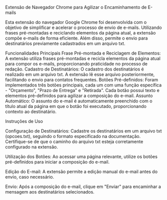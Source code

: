 Extensão de Navegador Chrome para Agilizar o Encaminhamento de E-mails

Esta extensão do navegador Google Chrome foi desenvolvida com o objetivo de simplificar e acelerar o processo de envio de e-mails. 
Utilizando frases pré-montadas e reciclando elementos da página atual, a extensão compõe e-mails de forma eficiente. Além disso, permite o envio para destinatários previamente cadastrados em um arquivo txt.

Funcionalidades Principais
Frase Pré-montada e Reciclagem de Elementos: A extensão utiliza frases pré-montadas e recicla elementos da página atual para compor os e-mails, proporcionando praticidade no processo de redação.
Cadastro de Destinatários: O cadastro dos destinatários é realizado em um arquivo txt. A extensão lê esse arquivo posteriormente, facilitando o envio para contatos frequentes.
Botões Pré-definidos: Foram implementados três botões principais, cada um com uma função específica - "Orçamento", "Prazo de Entrega" e "Retirada". 
Cada botão possui texto e elementos pré-definidos para agilizar a composição do e-mail.
Assunto Automático: O assunto do e-mail é automaticamente preenchido com o título atual da página em que o botão foi executado, proporcionando contexto ao destinatário.

Instruções de Uso

Configuração de Destinatários:
Cadastre os destinatários em um arquivo txt (opcoes.txt), seguindo o formato especificado na documentação.
Certifique-se de que o caminho do arquivo txt esteja corretamente configurado na extensão.

Utilização dos Botões:
Ao acessar uma página relevante, utilize os botões pré-definidos para iniciar a composição do e-mail.

Edição do E-mail:
A extensão permite a edição manual do e-mail antes do envio, caso necessário.

Envio:
Após a composição do e-mail, clique em "Enviar" para encaminhar a mensagem aos destinatários selecionados.
